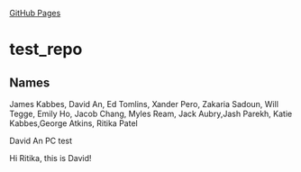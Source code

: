 [GitHub Pages](https://amerenicenter.github.io/test_repo/)

# test_repo

## Names



James Kabbes, David An, Ed Tomlins, Xander Pero, Zakaria Sadoun, Will Tegge, Emily Ho, Jacob Chang, Myles Ream, Jack Aubry,Jash Parekh, Katie Kabbes,George Atkins, Ritika Patel

David An PC test


Hi Ritika, this is David!